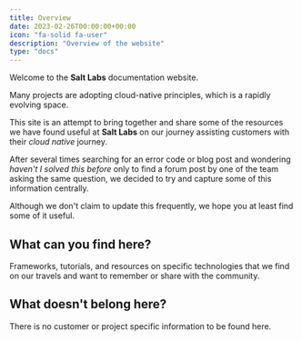 ```yaml
---
title: Overview
date: 2023-02-26T00:00:00+00:00
icon: "fa-solid fa-user"
description: "Overview of the website"
type: "docs"
---
```


Welcome to the __Salt Labs__ documentation website.

Many projects are adopting cloud-native principles, which is a rapidly evolving space.

This site is an attempt to bring together and share some of the resources we have found useful at __Salt Labs__ on our journey assisting customers with their _cloud native_ journey.

After several times searching for an error code or blog post and wondering _haven't I solved this before_ only to find a forum post by one of the team asking the same question, we decided to try and capture some of this information centrally.

Although we don't claim to update this frequently, we hope you at least find some of it useful.

## What can you find here?

Frameworks, tutorials, and resources on specific technologies that we find on our travels and want to remember or share with the community.

## What doesn't belong here?

There is no customer or project specific information to be found here.
